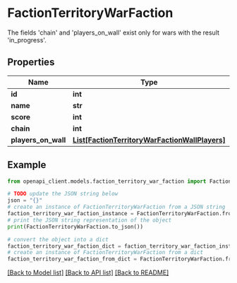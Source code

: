 # FactionTerritoryWarFaction

The fields 'chain' and 'players_on_wall' exist only for wars with the result 'in_progress'.

## Properties

Name | Type | Description | Notes
------------ | ------------- | ------------- | -------------
**id** | **int** |  | 
**name** | **str** |  | 
**score** | **int** |  | 
**chain** | **int** |  | [optional] 
**players_on_wall** | [**List[FactionTerritoryWarFactionWallPlayers]**](FactionTerritoryWarFactionWallPlayers.md) |  | [optional] 

## Example

```python
from openapi_client.models.faction_territory_war_faction import FactionTerritoryWarFaction

# TODO update the JSON string below
json = "{}"
# create an instance of FactionTerritoryWarFaction from a JSON string
faction_territory_war_faction_instance = FactionTerritoryWarFaction.from_json(json)
# print the JSON string representation of the object
print(FactionTerritoryWarFaction.to_json())

# convert the object into a dict
faction_territory_war_faction_dict = faction_territory_war_faction_instance.to_dict()
# create an instance of FactionTerritoryWarFaction from a dict
faction_territory_war_faction_from_dict = FactionTerritoryWarFaction.from_dict(faction_territory_war_faction_dict)
```
[[Back to Model list]](../README.md#documentation-for-models) [[Back to API list]](../README.md#documentation-for-api-endpoints) [[Back to README]](../README.md)


